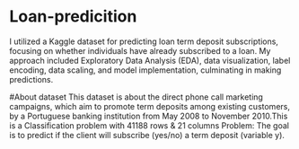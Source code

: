 # Loan-predicition
I utilized a Kaggle dataset for predicting loan term deposit subscriptions, focusing on whether individuals have already subscribed to a loan. My approach included Exploratory Data Analysis (EDA), data visualization, label encoding, data scaling, and model implementation, culminating in making predictions.

#About dataset
This dataset is about the direct phone call marketing campaigns, which aim to promote term deposits among existing customers, by a Portuguese banking institution from May 2008 to November 2010.This is a Classification problem with 41188 rows & 21 columns
Problem: The goal is to predict if the client will subscribe (yes/no) a term deposit (variable y).
